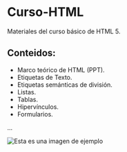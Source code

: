 # Curso-HTML
Materiales del curso básico de HTML 5.

## Conteidos:

* Marco teórico de HTML (PPT).
* Etiquetas de Texto.
* Etiquetas semánticas de división.
* Listas.
* Tablas.
* Hipervínculos.
* Formularios.

...

![Esta es una imagen de ejemplo](http://www.maestrosdelweb.com/images/2011/09/logo-html5.jp)
